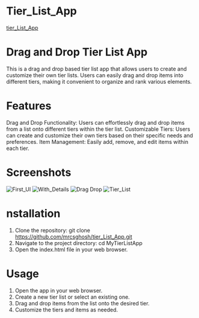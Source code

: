 # Tier_List_App
[tier_List_App](https://mrcsghosh.github.io/tier_List_App/)
# Drag and Drop Tier List App
 This is a drag and drop based tier list app that allows users to create and customize their own tier lists. Users can easily drag and drop items into different tiers, making it convenient 
 to organize and rank various elements.

# Features
Drag and Drop Functionality: Users can effortlessly drag and drop items from a list onto different tiers within the tier list.
Customizable Tiers: Users can create and customize their own tiers based on their specific needs and preferences.
Item Management: Easily add, remove, and edit items within each tier.

# Screenshots
![First_UI](https://github.com/user-attachments/assets/145fea5c-48cb-4757-9fd2-9241186c2983)
![With_Details](https://github.com/user-attachments/assets/3cf867e5-2d61-4ff4-ae1b-755aaf39dd48)
![Drag Drop](https://github.com/user-attachments/assets/2cfe423f-d2bf-47cf-9fd5-7eea12149b5f)
![Tier_List](https://github.com/user-attachments/assets/77c2fd81-799e-434b-9c13-eabb2e07577d)

# nstallation
1. Clone the repository: git clone https://github.com/mrcsghosh/tier_List_App.git
2. Navigate to the project directory: cd MyTierListApp
3. Open the index.html file in your web browser.

# Usage
1. Open the app in your web browser.
2. Create a new tier list or select an existing one.
3. Drag and drop items from the list onto the desired tier.
4. Customize the tiers and items as needed.
